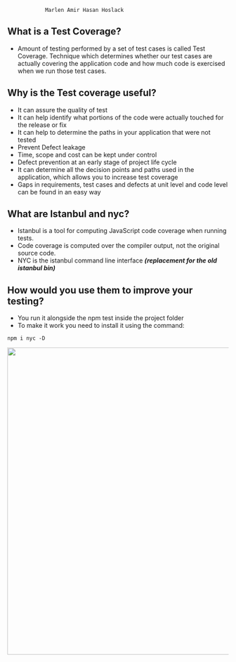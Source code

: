                 Marlen Amir Hasan Hoslack 
## What is a Test Coverage?

+ Amount of testing performed by a set of test cases is called Test Coverage.
Technique which determines whether our test cases are actually covering the application code and how much code is exercised when we run those test cases.

## Why is the Test coverage useful?

+ It can assure the quality of test
+ It can help identify what portions of the code were actually touched for the release or fix
+ It can help to determine the paths in your application that were not tested
+ Prevent Defect leakage
+ Time, scope and cost can be kept under control
+ Defect prevention at an early stage of project life cycle
+ It can determine all the decision points and paths used in the application, which allows you to increase test coverage
+ Gaps in requirements, test cases and defects at unit level and code level can be found in an easy way

## What are Istanbul and nyc?

+ Istanbul is a tool for computing JavaScript code coverage when running tests.
+ Code coverage is computed over the compiler output, not the original source code.
+ NYC is the istanbul command line interface **_(replacement for the old istanbul bin)_**

## How would you use them to improve your testing?

+ You run it alongside the npm test inside the project folder
+ To make it work you need to install it using the command:

`npm i nyc -D`

<img src="https://files.gitter.im/MarlenAw/VRz9/nyc.PNG" style="width: 700px;"/>
